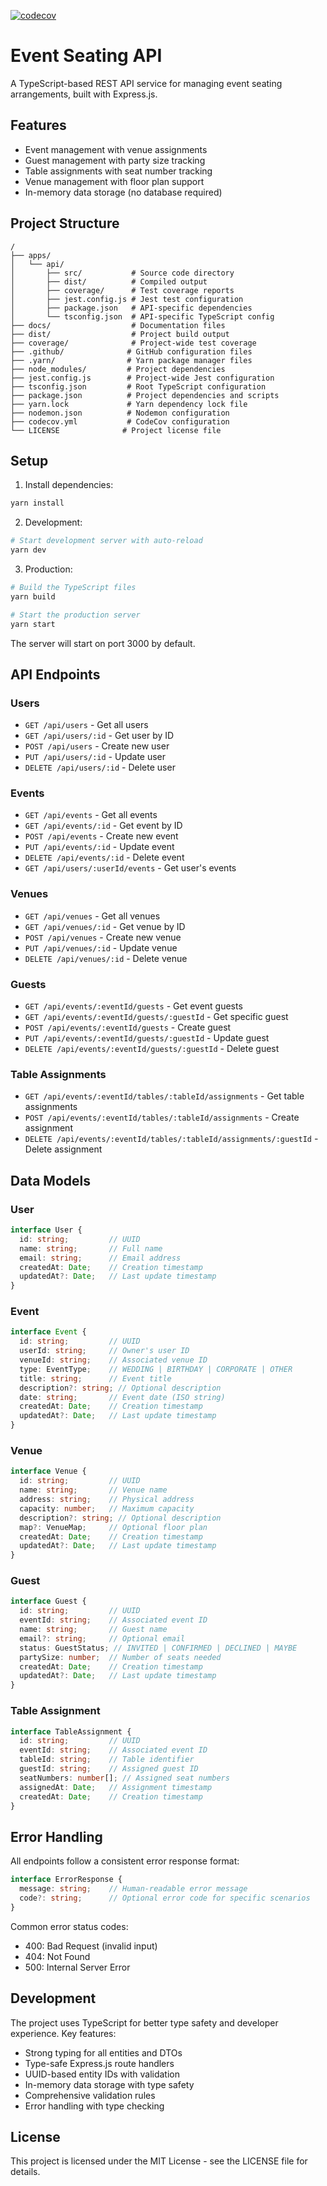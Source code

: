 
[![codecov](https://codecov.io/gh/AvivSela/event-seating-manager-api/branch/main/graph/badge.svg)](https://codecov.io/gh/AvivSela/event-seating-manager-api)
# Event Seating API

A TypeScript-based REST API service for managing event seating arrangements, built with Express.js.

## Features

- Event management with venue assignments
- Guest management with party size tracking
- Table assignments with seat number tracking
- Venue management with floor plan support
- In-memory data storage (no database required)

## Project Structure

```
/
├── apps/
│   └── api/
│       ├── src/           # Source code directory
│       ├── dist/          # Compiled output
│       ├── coverage/      # Test coverage reports
│       ├── jest.config.js # Jest test configuration
│       ├── package.json   # API-specific dependencies
│       └── tsconfig.json  # API-specific TypeScript config
├── docs/                  # Documentation files
├── dist/                  # Project build output
├── coverage/              # Project-wide test coverage
├── .github/              # GitHub configuration files
├── .yarn/                # Yarn package manager files
├── node_modules/         # Project dependencies
├── jest.config.js        # Project-wide Jest configuration
├── tsconfig.json         # Root TypeScript configuration
├── package.json          # Project dependencies and scripts
├── yarn.lock             # Yarn dependency lock file
├── nodemon.json          # Nodemon configuration
├── codecov.yml           # CodeCov configuration
└── LICENSE              # Project license file
```

## Setup

1. Install dependencies:
```bash
yarn install
```

2. Development:
```bash
# Start development server with auto-reload
yarn dev
```

3. Production:
```bash
# Build the TypeScript files
yarn build

# Start the production server
yarn start
```

The server will start on port 3000 by default.

## API Endpoints

### Users
- `GET /api/users` - Get all users
- `GET /api/users/:id` - Get user by ID
- `POST /api/users` - Create new user
- `PUT /api/users/:id` - Update user
- `DELETE /api/users/:id` - Delete user

### Events
- `GET /api/events` - Get all events
- `GET /api/events/:id` - Get event by ID
- `POST /api/events` - Create new event
- `PUT /api/events/:id` - Update event
- `DELETE /api/events/:id` - Delete event
- `GET /api/users/:userId/events` - Get user's events

### Venues
- `GET /api/venues` - Get all venues
- `GET /api/venues/:id` - Get venue by ID
- `POST /api/venues` - Create new venue
- `PUT /api/venues/:id` - Update venue
- `DELETE /api/venues/:id` - Delete venue

### Guests
- `GET /api/events/:eventId/guests` - Get event guests
- `GET /api/events/:eventId/guests/:guestId` - Get specific guest
- `POST /api/events/:eventId/guests` - Create guest
- `PUT /api/events/:eventId/guests/:guestId` - Update guest
- `DELETE /api/events/:eventId/guests/:guestId` - Delete guest

### Table Assignments
- `GET /api/events/:eventId/tables/:tableId/assignments` - Get table assignments
- `POST /api/events/:eventId/tables/:tableId/assignments` - Create assignment
- `DELETE /api/events/:eventId/tables/:tableId/assignments/:guestId` - Delete assignment

## Data Models

### User
```typescript
interface User {
  id: string;         // UUID
  name: string;       // Full name
  email: string;      // Email address
  createdAt: Date;    // Creation timestamp
  updatedAt?: Date;   // Last update timestamp
}
```

### Event
```typescript
interface Event {
  id: string;         // UUID
  userId: string;     // Owner's user ID
  venueId: string;    // Associated venue ID
  type: EventType;    // WEDDING | BIRTHDAY | CORPORATE | OTHER
  title: string;      // Event title
  description?: string; // Optional description
  date: string;       // Event date (ISO string)
  createdAt: Date;    // Creation timestamp
  updatedAt?: Date;   // Last update timestamp
}
```

### Venue
```typescript
interface Venue {
  id: string;         // UUID
  name: string;       // Venue name
  address: string;    // Physical address
  capacity: number;   // Maximum capacity
  description?: string; // Optional description
  map?: VenueMap;     // Optional floor plan
  createdAt: Date;    // Creation timestamp
  updatedAt?: Date;   // Last update timestamp
}
```

### Guest
```typescript
interface Guest {
  id: string;         // UUID
  eventId: string;    // Associated event ID
  name: string;       // Guest name
  email?: string;     // Optional email
  status: GuestStatus; // INVITED | CONFIRMED | DECLINED | MAYBE
  partySize: number;  // Number of seats needed
  createdAt: Date;    // Creation timestamp
  updatedAt?: Date;   // Last update timestamp
}
```

### Table Assignment
```typescript
interface TableAssignment {
  id: string;         // UUID
  eventId: string;    // Associated event ID
  tableId: string;    // Table identifier
  guestId: string;    // Assigned guest ID
  seatNumbers: number[]; // Assigned seat numbers
  assignedAt: Date;   // Assignment timestamp
  createdAt: Date;    // Creation timestamp
}
```

## Error Handling

All endpoints follow a consistent error response format:

```typescript
interface ErrorResponse {
  message: string;    // Human-readable error message
  code?: string;      // Optional error code for specific scenarios
}
```

Common error status codes:
- 400: Bad Request (invalid input)
- 404: Not Found
- 500: Internal Server Error

## Development

The project uses TypeScript for better type safety and developer experience. Key features:

- Strong typing for all entities and DTOs
- Type-safe Express.js route handlers
- UUID-based entity IDs with validation
- In-memory data storage with type safety
- Comprehensive validation rules
- Error handling with type checking

## License

This project is licensed under the MIT License - see the LICENSE file for details. 
